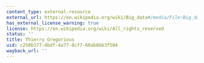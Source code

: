 ```yaml
---
content_type: external-resource
external_url: https://en.wikipedia.org/wiki/Big_data#/media/File:Big_data_cartoon_t_gregorius.jpg
has_external_license_warning: true
license: https://en.wikipedia.org/wiki/All_rights_reserved
status: ''
title: Thierry Gregorious
uid: c250b377-dbdf-4a77-8cf7-60ab8bb3f504
wayback_url: ''
---
```

